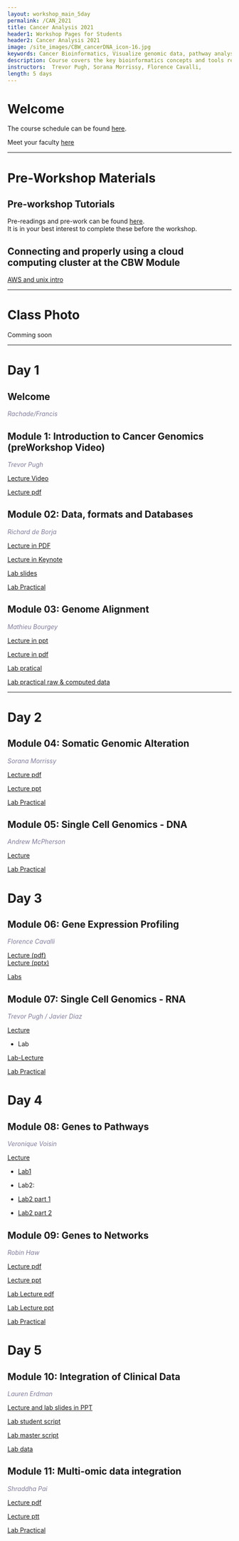 ```yaml
---
layout: workshop_main_5day
permalink: /CAN_2021
title: Cancer Analysis 2021
header1: Workshop Pages for Students
header2: Cancer Analysis 2021
image: /site_images/CBW_cancerDNA_icon-16.jpg
keywords: Cancer Bioinformatics, Visualize genomic data, pathway analysis, integrate clinical data
description: Course covers the key bioinformatics concepts and tools required to analyze cancer genomic data sets and access and work with data sets in the cloud. 
instructors:  Trevor Pugh, Sorana Morrissy, Florence Cavalli, 
length: 5 days
---
```


# Welcome <a id="welcome"></a>
 

The course schedule can be found [here](https://bioinformaticsdotca.github.io/CAN_2021_schedule).

Meet your faculty [here](https://drive.google.com/file/d/1QFI0H9kX7U8rg4NY6ZhCELmJnCmUH7sZ/view?usp=sharing)

***

# Pre-Workshop Materials <a id="preworkshop"></a>


## Pre-workshop Tutorials

Pre-readings and pre-work can be found [here](https://forms.gle/fMQMdWQxZQMcTMRB9).  
It is in your best interest to complete these before the workshop.


## Connecting and properly using a cloud computing cluster at the CBW Module
[AWS and unix intro](https://bioinformaticsdotca.github.io/aws_2021) 

***

# Class Photo

Comming soon

*** 

# Day 1 <a id="day1"></a>

## Welcome

*<font color="#827e9c">Rachade/Francis</font>*

## Module 1: Introduction to Cancer Genomics (preWorkshop Video)

*<font color="#827e9c">Trevor Pugh</font>* 

[Lecture Video](https://youtu.be/nnHRfHB9N8Q)  

[Lecture pdf](https://drive.google.com/file/d/1TBzbBUVfLl5QmKH4oeSG7kxoOR8GWb6T/view?usp=sharing)

## Module 02: Data, formats and Databases

*<font color="#827e9c">Richard de Borja</font>*

[Lecture in PDF](https://drive.google.com/file/d/1NWzACJdXkqPSRS7V6MN8AlTJa-SQuvHh/view?usp=sharing)

[Lecture in Keynote](https://drive.google.com/file/d/1ELk3HR3ByL5ix4-LUchjIY9z7ucGD6g1/view?usp=sharing)

[Lab slides](https://drive.google.com/file/d/1TZwPhdgERNP5uaqHq039W5I6adJ6DA3-/view?usp=sharing)

[Lab Practical](https://bioinformaticsdotca.github.io/CAN_2021_Module2_lab_cancer)

## Module 03: Genome Alignment 

*<font color="#827e9c">Mathieu Bourgey</font>* 

[Lecture in ppt](https://drive.google.com/file/d/1IIbdQExYSK3tsExaOsoNKd0gzdX42IBG/view?usp=sharing) 

[Lecture in pdf](https://drive.google.com/file/d/1omn0zGVOkal5xA_mnn6E32itWIZC54Zy/view?usp=sharing) 

[Lab pratical](https://bioinformaticsdotca.github.io/CAN_2021_module3_lab)

[Lab practical raw & computed data](https://bioinformaticsdotca.github.io/CAN_2021_module3_lab)

<!---  **Data Sets** *<font color="#827e9c">CourseData from AWS</font>*

[Module3](http://hpc4health.ca/cbw/2021/CAN/Module3.tar)
--->

***

# Day 2 <a id="day2"></a>

## Module 04: Somatic Genomic Alteration

*<font color="#827e9c">Sorana Morrissy</font>* 

[Lecture pdf](https://drive.google.com/file/d/1nNo9ltOdJx5XRBVe46TLFMgJN1Gc7FZu/view?usp=sharing)

[Lecture ppt](https://drive.google.com/file/d/1gshvfNVPZ_PoxLpW6ufrS1_Df3Ymv4-q/view?usp=sharing)

[Lab Practical](https://bioinformaticsdotca.github.io/CAN_2021_module4_lab)  

<!---# **Data Sets** *<font color="#827e9c">CourseData from AWS</font>*

[Module4](http://hpc4health.ca/cbw/2021/CAN/Module4.tar) 
--->

## Module 05: Single Cell Genomics - DNA

*<font color="#827e9c">Andrew McPherson</font>* 

[Lecture](https://drive.google.com/file/d/1e55f7kisrJi3HKn-n_f5fjKAHZOLSXIq/view)

[Lab Practical](https://amcpherson.github.io/CBW_CAN_scDNA_2021)  

<!--- **Data Sets** *<font color="#827e9c">CourseData from AWS</font>*

[Module5](http://hpc4health.ca/cbw/2021/CAN/Module5.tar)
--->

# Day 3 <a id="day3"></a>  

## Module 06: Gene Expression Profiling

*<font color="#827e9c">Florence Cavalli</font>* 

[Lecture (pdf)](https://drive.google.com/file/d/1ClFdX8x18og1hBV4EaiUIXJVngok04ol/view?usp=sharing)  
[Lecture (pptx)](https://drive.google.com/file/d/1wgB28nVqKsxjoUV3fev1SNVARC3P9RUJ/view?usp=sharing)

[Labs](https://bioinformaticsdotca.github.io/CAN_2021_Module6_Lab)

<!--- **Data Sets** *<font color="#827e9c">CourseData from AWS</font>*

[Module6](http://hpc4health.ca/cbw/2021/CAN/Module6.tar)
--->

## Module 07: Single Cell Genomics - RNA

*<font color="#827e9c">Trevor Pugh / Javier Diaz</font>* 

[Lecture](https://drive.google.com/file/d/1jlEBtORik8PA39Vqyx5rly173wbr5H1T/view?usp=sharing)

* Lab

[Lab-Lecture](https://drive.google.com/file/d/1_mpx8hXTU21k_dBpJBGVW_YUSDW5D2Ie/view?usp=sharing)

[Lab Practical](https://jdime.github.io/CBW_2021_CAN_M7/) 

<!--- **Data Sets** *<font color="#827e9c">CourseData from AWS</font>*

[Module7](http://hpc4health.ca/cbw/2021/CAN/Module7.tar)
--->

# Day 4 <a id="day4"></a>

## Module 08: Genes to Pathways

*<font color="#827e9c">Veronique Voisin</font>* 

[Lecture](https://drive.google.com/file/d/1cq6zapNx7wpdHOUv70SA7yiABVe7g7XC/view?usp=sharing)

 * [Lab1](https://baderlab.github.io/CBW_Pathways_2021/CANgprofiler-lab.html) 

 * Lab2:
  * [Lab2 part 1](https://baderlab.github.io/CBW_Pathways_2021/gsea-lab.html) 
  * [Lab2 part 2](https://baderlab.github.io/CBW_Pathways_2021/gsea-mod3.html)  

 ## Module 09: Genes to Networks

 *<font color="#827e9c">Robin Haw</font>* 

 [Lecture pdf](https://drive.google.com/file/d/1CcFg40u_4hUJ2k-HtvV2Ld8SL1PydLJq/view?usp=sharing)
 
 [Lecture ppt](https://drive.google.com/file/d/1zgaFX1XGCYp14iiUAbaMdSAhtgrGGX8b/view?usp=sharing)
 
 [Lab Lecture pdf](https://drive.google.com/file/d/1IDgdKcnUzTZNtkV_NXutjG2r9ukKUbfs/view?usp=sharing)
 
 [Lab Lecture ppt](https://drive.google.com/file/d/1GemHIoaabgshSO1CgvfIKGi-2rZAMUGx/view?usp=sharing)

 [Lab Practical](https://bioinformaticsdotca.github.io/CAN_2021_module9_lab)

# Day 5 <a id="day5"></a>  

## Module 10: Integration of Clinical Data

*<font color="#827e9c">Lauren Erdman</font>* 

[Lecture and lab slides in PPT](https://drive.google.com/file/d/1dbllT6dqhmFbQ-o4vD3azkeqHevuXINM/view?usp=sharing)

[Lab student script](https://drive.google.com/file/d/1PAlM2s8w46nGEAGcW7LVHCrImTCJyY4w/view?usp=sharing)

[Lab master script](https://drive.google.com/file/d/1E7Ud8K6MhLYxAAGOJcYBWVRIZZExmZVM/view?usp=sharing)

[Lab data](https://drive.google.com/file/d/1yeAHsZU__4Gj6aviwxyl5hc48PT3wvHP/view?usp=sharing)


## Module 11: Multi-omic data integration

*<font color="#827e9c">Shraddha Pai</font>* 

[Lecture pdf](https://drive.google.com/file/d/1om3f86m3h8NWyCGHnim2mgFdc_n5Ym7M/view?usp=sharing)

[Lecture ptt](https://drive.google.com/file/d/1FC_Y-3japA01ScbUOm5xlV-_r9U04ESg/view?usp=sharing)

[Lab Practical](https://pailab.oicr.on.ca/CBW_CAN_DataIntegration_2021/index.html)   

<!--- **Data Sets** *<font color="#827e9c">CourseData from AWS</font>*

[Module11](http://hpc4health.ca/cbw/2021/CAN/Module10.tar)

*Note:* Data from Module11 are in a file named Module10.tar
--->


